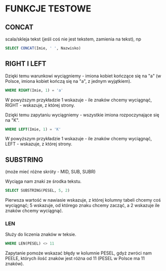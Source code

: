 # FUNKCJE TESTOWE

## CONCAT 

scala/skleja tekst (jeśli coś nie jest tekstem, zamienia na tekst), np
```sql
SELECT CONCAT(Imie, ' ', Nazwisko)
```

## RIGHT I LEFT
 
 Dzięki temu warunkowi wyciągniemy - imiona kobiet kończące się na "a" 
 (w Polsce, imiona kobiet kończą się na "a", z jednym wyjątkiem).

 ```sql
 WHERE RIGHT(Imie, 1) = 'a'
 ```

W powyższym przykładzie 1 wskazuje - ile znaków chcemy wyciągnąć, RIGHT - wskazuje, z której strony.
 
Dzięki temu zapytaniu wyciągniemy - wszystkie imiona rozpoczynające się na "K".
 
 ```sql
 WHERE LEFT(Imie, 1) = 'K'
 ```
 
 W powyższym przykładzie 1 wskazuje - ile znaków chcemy wyciągnąć, LEFT - wskazuje, z której strony.
    
 
## SUBSTRING 

(może mieć różne skróty - MID, SUB, SUBR)
 
Wyciąga nam znaki ze środka tekstu.

```sql 
SELECT SUBSTRING(PESEL, 5, 2) 
```

Pierwsza wartość w nawiasie wskazuje, z której kolumny tabeli chcemy coś wyciągnąć; 
5 wskazuje, od którego znaku chcemy zacząć, a 2 wskazuje ile znaków chcemy wyciągnąć.
  
### LEN
  
Służy do liczenia znaków w teksie.
  
```sql
WHERE LEN(PESEL) <> 11
```

Zapytanie pomoże wskazać błędy w kolumnie PESEL, gdyż zwróci nam PEELE, 
których ilość znaków jest różna od 11 (PESEL w Polsce ma 11 znaków).
                               
